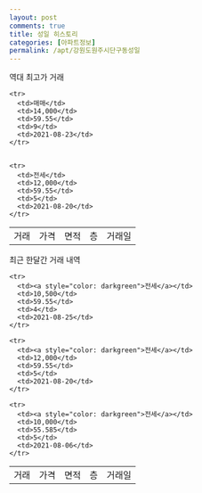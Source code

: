 ```yaml
---
layout: post
comments: true
title: 성일 히스토리
categories: [아파트정보]
permalink: /apt/강원도원주시단구동성일
---
```


역대 최고가 거래
<table class="sortable">
    <tr>
      <td>거래</td>
      <td>가격</td>
      <td>면적</td>
      <td>층</td>
      <td>거래일</td>
    </tr>
    
    <tr>
      <td>매매</td>
      <td>14,000</td>
      <td>59.55</td>
      <td>9</td>
      <td>2021-08-23</td>
    </tr>
        
    
    <tr>
      <td>전세</td>
      <td>12,000</td>
      <td>59.55</td>
      <td>5</td>
      <td>2021-08-20</td>
    </tr>
        
    
</table>

최근 한달간 거래 내역

<font size='small'>
<table class="sortable">
    <tr>
      <td>거래</td>
      <td>가격</td>
      <td>면적</td>
      <td>층</td>
      <td>거래일</td>
    </tr>

    <tr>
      <td><a style="color: darkgreen">전세</a></td>
      <td>10,500</td>
      <td>59.55</td>
      <td>4</td>
      <td>2021-08-25</td>
    </tr>
      
    <tr>
      <td><a style="color: darkgreen">전세</a></td>
      <td>12,000</td>
      <td>59.55</td>
      <td>5</td>
      <td>2021-08-20</td>
    </tr>
      
    <tr>
      <td><a style="color: darkgreen">전세</a></td>
      <td>10,000</td>
      <td>55.585</td>
      <td>5</td>
      <td>2021-08-06</td>
    </tr>
      
</table>
</font>

